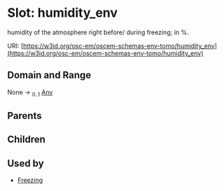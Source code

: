 
# Slot: humidity_env

humidity of the atmosphere right before/ during freezing; in %.

URI: [https://w3id.org/osc-em/oscem-schemas-env-tomo/humidity_env](https://w3id.org/osc-em/oscem-schemas-env-tomo/humidity_env)


## Domain and Range

None &#8594;  <sub>0..1</sub> [Any](Any.md)

## Parents


## Children


## Used by

 * [Freezing](Freezing.md)
